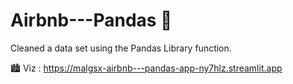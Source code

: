 # Airbnb---Pandas 🐼
Cleaned a data set using the Pandas Library function.

  🏙️ Viz : https://malgsx-airbnb---pandas-app-ny7hlz.streamlit.app
